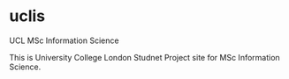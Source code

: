uclis
=====

UCL MSc Information Science 

This is University College London Studnet Project site for MSc Information Science.